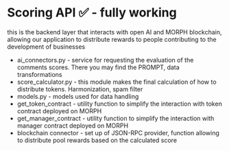 # Scoring API ✅ - fully working
this is the backend layer that interacts with open AI and
MORPH blockchain, allowing our application to distribute
rewards to people contributing to the development of businesses

* ai_connectors.py - service for requesting the evaluation of the 
comments scores. There you may find the PROMPT, data transformations
* score_calculator.py - this module makes the final calculation of
how to distribute tokens. Harmonization, spam filter
* models.py - models used for data handling
* get_token_contract - utility function to simplify the interaction with
token contract deployed on MORPH
* get_manager_contract - utility function to simplify the interaction with
manager contract deployed on MORPH
* blockchain connector - set up of JSON-RPC provider,
function allowing to distribute pool rewards based on the calculated score
